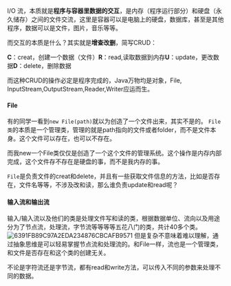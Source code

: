 I/O 流，本质就是**程序与容器里数据的交互**，是内存（程序运行部分）和硬盘（永久储存）之间的文件交流，这里是容器可以是电脑上的硬盘，数据库，甚至是其他程序，数据可以是文件，图片，音乐等等。

而交互的本质是什么？其实就是**增查改删**，简写CRUD：

**C**：creat，创建一个数据（文件）**R**：read,读取数据到内存**U**：update，更改数据**D**：delete，删除数据

而这种CRUD的操作必定是程序完成的，Java万物均是对象，File, InputStream,OutputStream,Reader,Writer应运而生。

#### File

有的同学一看到```new File(path)```就以为创造了一个文件出来，其实不是的。
```File类```的本质是一个管理类，管理的就是path指向的文件或者folder，而不是文件本身。这个文件可以存在，也可以不存在。

而我new一个File类仅仅是创造了一个这个文件的管理系统。这个操作是内存内部完成，这个文件存不存在是硬盘的事，而不是我内存的事。

```File```是负责文件的creat和delete，并且有一些获取文件信息的方法，比如是否存在，文件名等等，不涉及改和读，那么谁负责update和read呢？
#### 输入流和输出流
输入/输入流以及他们的类是处理文件写和读的类，根据数据单位、流向以及用途分为了节点流，处理流，字节流等等等等五花八门的类，共计40多个类。
![6391FB89C97A2EDA234876CBCAFB9571](https://github.com/liu2su/JavaSE_Full_guide/assets/96462566/6c0bf966-673a-4578-a6f4-e3a61b19e5d7)
但是复杂不意味着难以理解，通过抽象思维是可以轻易掌握节点流和处理流的。和File一样，流也是一个管理类，和文件是否存在和这个类的创建无关。

不论是字符流还是字节流，都有read和write方法，可以传入不同的参数来处理不同的数据。
